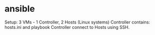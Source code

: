 # ansible
Setup: 3 VMs - 1 Controller, 2 Hosts (Linux systems)
Controller contains: hosts.ini and playbook
Controller connect to Hosts using SSH.
